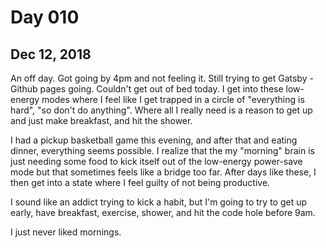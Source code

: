 # Day 010
## Dec 12, 2018

An off day. Got going by 4pm and not feeling it. Still trying to get Gatsby - Github pages going. Couldn't get out of bed today. I get into these low-energy modes where I feel like I get trapped in a circle of "everything is hard", "so don't do anything". Where all I really need is a reason to get up and just make breakfast, and hit the shower.

I had a pickup basketball game this evening, and after that and eating dinner, everything seems possible. I realize that the my "morning" brain is just needing some food to kick itself out of the low-energy power-save mode but that sometimes feels like a bridge too far. After days like these, I then get into a state where I feel guilty of not being productive.

I sound like an addict trying to kick a habit, but I'm going to try to get up early, have breakfast, exercise, shower, and hit the code hole before 9am.

I just never liked mornings.


